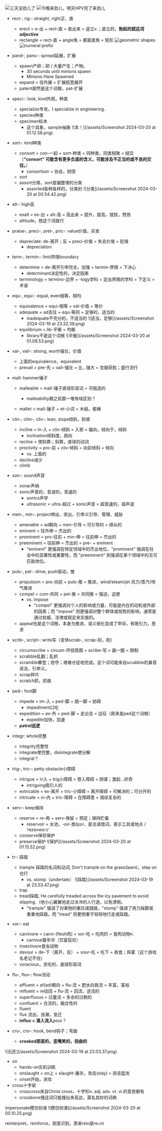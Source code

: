 ![三天没劲儿了](/assets/IMG_5334.PNG)
![今晚来劲儿，明天HPV完了来劲儿](/assets/IMG_5335.PNG)

- rect-, rig-: straight, right正、直
    - erect = e-出 + rect-直 = 直出来 = 竖立v.；直立的，**勃起的就这词adjective**
    - rectangle = rect-直 + angle角 = 都是直角 = 矩形
    ![geometric shapes](/assets/f9f030f77f64c842bc9542faa30d4b88.jpg)  
    ![numeral prefix](/assets/e477c055c32fd54c1c64c1836bd97533.png)

- pand-, pans-: spread延展，扩展
    - spawn产卵；卵 / 大量产生；产物。
        - 30 seconds until minions spawn
        - Minions Have Spawned
    - expand = 往外展 = 扩展拓宽展开
    - patent居然是这个词根，pat-扩展

- speci-: look, kind外观，种类
    - specialize专攻，I specialize in engineering.
    - species种类
    - specimen标本
        - 这个具象，sample抽象
        ![本！](/assets/Screenshot 2024-03-20 at 01.12.58.png)
- sort-: kind种类
    - consort = con-一起 + sort-种类 = 同种类，同类相聚 = 结交（**"consort" 可能含有更多负面的含义，可能涉及不正当的或不良的交往。**）
        - consortium = 协会，财团
    - sort
    - assort分类，sort是偏整理的分类
        - assorted各种各样的，分类的
        ![分类](/assets/Screenshot 2024-03-20 at 00.54.42.png)

- alt-: high高
    - exalt = ex-出 + alt-高 = 高出来 = 提升，提高，提拔，赞扬
    - altitude，想这个词就行
- praise-, preci-, pret-, pric-: value价值，买卖
    - depreciate: de-离开；反 + preci-价值 = 失去价值 = 贬值
        - depreciation
- term-, termin-: limit界限boundary
    - determine = de-离开引申完全，加强 + termin-界限 = 下决心
        - determinant决定性的，决定因素
    - terminology = termino-边界 + -logy学科 = 定出界限的学科 = 下定义 = 术语
- equ-, equi-: equal, even相等，相均
    - equivalence = equi-相等 + val-价值 = 等价
    - adequate = ad去往 + equ-等同 = 足够的，适当的
        - inadequate不充分的，不适当的
        ![适当，足够](/assets/Screenshot 2024-03-19 at 23.32.38.png)
    - equilibrium = lib-平衡 = 均衡
        - library不是这个词根
        ![平衡](/assets/Screenshot 2024-03-20 at 01.08.53.png)

- val-, vail-: strong, worth强壮，价值
    - 上面的equivalence，equivalent
    - prevail = pre-先 + vail-强壮 = 比...强大 = 克服获胜；盛行流行

- mall: hammer锤子
    - malleable = mall-锤子直球形容词 = 可锻造的
        - malleability跟之前那一堆有啥区别？



    - mallet = mall-锤子 + et-小词 = 木槌，棍棒
- clin-, clim-, cliv-: lean, slope倾斜，斜坡
    - incline = in-入 + clin-倾斜 = 入邪 = 偏向，倾向于，倾斜
        - inclination倾斜度，趋向
    - recline = 使斜靠；斜靠，直球的动词
    - proclivity = pro-前 + cliv-倾斜 = 向前倾斜 = 倾向
        - vs. 上面的
    - decline减少
    - climb
- son-: sound声音
    - sonar声纳
    - sonic声音的，音波的，音速的
        - sonics声学
        - ultrasonic = ultra-超过 + sonic声音 = 超音速的，超声波
- men-, min-: project伸出、突出，引申义引导、管理、威胁
    - amenable = ad朝向 + men-引导 = 可引导的 = 顺从的
    - eminent = 往外伸 = 杰出的
    - prominent = pro-往前 + min-伸 = 往前伸 = 杰出的
    - preeminent = 往前伸 = 杰出的 = pre- + eminent
        - "eminent" 更强调在特定领域中的杰出地位，"prominent" 强调在社会中的显著性或重要性，而 "preeminent" 则强调在某个领域中的无可匹敌地位。
- puls-, pel-: drive, push驱动，推
    - propulsion = pro-向前 + puls-推 = 推进，wind/steam/jet 风力/蒸汽/喷气推进
    - compel = com-共同 + pel-推 = 共同推 = 强迫，迫使
        - vs. impose
            - "compel" 更强调对个人的影响或力量，可能是内在的动机或外部的因素；而 "impose" 则更强调对整个群体或局势的影响，通常是通过权威、法律或规定来实施的。
    - appeal也是这个词根，本身为推进，语义弱化变成了申诉，有吸引力，恳求
- scrib-, script-: write写（变体scrab-, scrap-刻，削）
    - circumscribe = circum-环绕周围 + scribe-写 = 画一圈 = 限制
    - scrabble乱翻；乱抓
    - scramble攀登；抢夺；艰难仓促地完成。这个词可能来自scrabble的鼻音读法，引申义。
    - scrap碎片
    - scratch抓，抓痕
- ped-: foot脚
    - impede = im-入 + ped-脚 = 插一脚 = 妨碍
        - impediment口吃
    - expedition = ex-外 + ped-脚 = 走出去 = 远征（原来是ped这个词根）
        - expedite加快，加速
    - **patrol巡逻**
- integr: whole完整
    - integrity完整性
    - integrate使完整，disintegrate使分解
    - integral？
- trig-, tric-: petty obstacle小障碍
    - intrigue = in入 + trig小障碍 = 卷入障碍 = 阴谋；激起...好奇
        - intriguing吸引人的
    - extricable = ex-离开 + tric-小障碍 = 离开障碍 = 可解决的；可分开的
    - intricate = in-内 + tric-障碍 = 在障碍里 = 错综复杂的
- serv-: keep保持
    - reserve = re-再 + serv-保留 = 预定；保持贮备
        - reservoir = 水池，-oir-类似or，是法语借词，表示工具或地点 /ˈrezəvwɑːr/
    - conserve保存保护
    - preserve保护
    ![保护](/assets/Screenshot 2024-03-20 at 01.15.52.png)

- tr-: 踩踏
    - trample 踩踏的名词和动词, Don't trample on the grass(lawn)，step on也行
        - vs. stomp（undertale）
        ![踩踏](/assets/Screenshot 2024-03-19 at 23.53.47.png)
    - trap
    - tread踩踏, He carefully treaded across the icy pavement to avoid slipping.（他小心翼翼地走过冰冷的人行道，以免滑倒。
        - "trample" 强调了对某物的重压或践踏，"stomp" 强调了用力跺脚或重重地踩踏，而 "tread" 则更侧重于轻轻地行走或踩踏。
- vor-: eat
    - carnivore = carni-(flesh肉) + vor-吃 = 吃肉的 = 食肉动物n.
        - carnival嘉年华（饮宴狂欢）
    - insectivore食虫动物
    - devour = de-下（离开，反） + vour-吃 = 吃下 = 吞食；挥霍（这个游戏名老记不住）
    - voracious，贪吃的，直球形容词
- flu-, fluv-: flow流动
    - affluent = af(ad)朝向 + flu-流 = 肥水向我流 = 丰富，富裕
    - refluent = re往回 + flu-流 = 回流，逆流的
    - superfluous = 过量流 = 多余的过剩的
    - confluent = 合流的，融合性的
    - fluent
    - flux 流出，涨潮，变迁
    - **influx = 涌入流入**pour？
- cru-, cro-: hook, bend钩子；弯曲
    - **crooked邪恶的，歪嘴笑的，扭曲的**

![石匠](/assets/Screenshot 2024-03-19 at 23.03.37.png)

- on
    - hands-on实机训练
    - onslaught = on上 + slaught-屠杀，攻击(slay) = 突击猛攻
    - onset开始，进攻
- cross十字架
    - crisscross来自Christ cross，十字形n. adj. adv. vt. vi.的意思都有
    - crossbone搜这词只能搜出来高达，莫名其妙的词典

 impersonate模仿扮演
 ![模仿扮演](/assets/Screenshot 2024-03-20 at 00.10.25.png)

 reinterpret，reinforce，刚意识到，原来rein是re+in